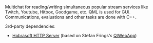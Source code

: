 Multichat for reading/writing simultaneous popular stream services like Twitch, Youtube, Hitbox, Goodgame, etc.
QML is used for GUI. Communications, evaluations and other tasks are done with C++.

3rd-party dependencies:
- <a href="http://www.hobrasoft.cz/en/blog/bravenec/httpd"> Hobrasoft HTTP Server</a> (based on Stefan Frings's <a href="http://stefanfrings.de/qtwebapp/index-en.html">QtWebApp</a>) 
